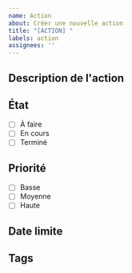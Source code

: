 ```yaml
---
name: Action
about: Créer une nouvelle action
title: "[ACTION] "
labels: action
assignees: ''
---
```


## Description de l'action
<!-- Décrivez l'action à effectuer -->

## État
- [ ] À faire
- [ ] En cours
- [ ] Terminé

## Priorité
- [ ] Basse
- [ ] Moyenne
- [ ] Haute

## Date limite
<!-- Date à laquelle l'action doit être terminée -->

## Tags
<!-- Ajoutez des tags pertinents --> 